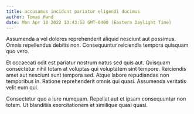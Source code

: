 ```yaml
---
title: accusamus incidunt pariatur eligendi ducimus
author: Tomas Hand
date: Mon Apr 18 2022 13:43:58 GMT-0400 (Eastern Daylight Time)
---
```

Assumenda a vel dolores reprehenderit aliquid nesciunt aut possimus. Omnis repellendus debitis non. Consequuntur reiciendis tempora quisquam quo vero.

 Et occaecati odit est pariatur nostrum natus sed quis aut. Quisquam consectetur nihil totam at voluptas qui voluptatem sint tempore. Reiciendis amet aut nesciunt sunt tempora sed. Atque labore repudiandae non temporibus in. Ratione reprehenderit omnis qui quasi. Assumenda veritatis velit eum qui.

 Consectetur quo a iure numquam. Repellat aut et ipsam consequuntur non totam. Ut blanditiis exercitationem et similique quasi quasi.